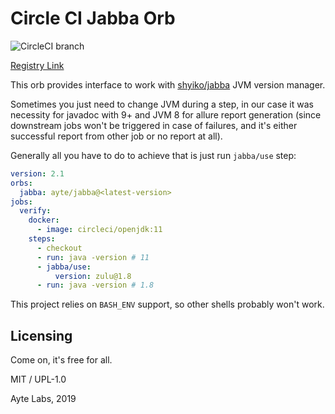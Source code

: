 # Circle CI Jabba Orb

![CircleCI branch](https://img.shields.io/circleci/project/github/ayte-io/circle-ci-orb-jabba/release/0.1.svg?style=flat-square)

[Registry Link](https://circleci.com/orbs/registry/orb/ayte/jabba)

This orb provides interface to work with [shyiko/jabba][jabba] JVM 
version manager.

Sometimes you just need to change JVM during a step, in our case it was
necessity for javadoc with 9+ and JVM 8 for allure report generation
(since downstream jobs won't be triggered in case of failures, and it's 
either successful report from other job or no report at all).

Generally all you have to do to achieve that is just run `jabba/use` 
step:

```yaml
version: 2.1
orbs:
  jabba: ayte/jabba@<latest-version>
jobs:
  verify:
    docker:
      - image: circleci/openjdk:11
    steps:
      - checkout
      - run: java -version # 11
      - jabba/use:
          version: zulu@1.8
      - run: java -version # 1.8 
```

This project relies on `BASH_ENV` support, so other shells probably 
won't work.

## Licensing

Come on, it's free for all.

MIT / UPL-1.0

Ayte Labs, 2019

  [jabba]: https://github.com/shyiko/jabba

